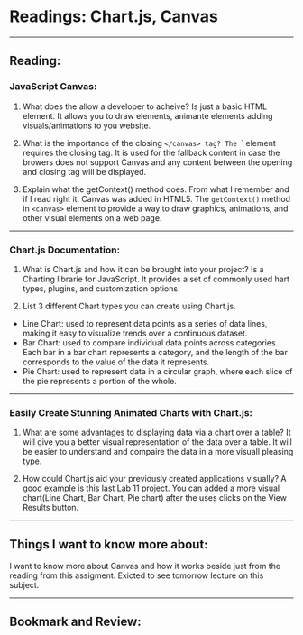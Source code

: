 # Readings: Chart.js, Canvas

---

## Reading:

### JavaScript Canvas:

1. What does the <canvas> allow a developer to acheive?
Is just a basic HTML element. It allows you to draw elements, animante elements adding visuals/animations to you website.  

2. What is the importance of the closing `</canvas> tag?
The `<canvas>` element requires the closing tag.  It is used for the fallback content in case the browers does not support Canvas and any content between the opening and closing tag will be displayed.

3. Explain what the getContext() method does.
From what I remember and if I read right it. Canvas was added in HTML5.  The `getContext()` method in `<canvas>` element to  provide a way to draw graphics, animations, and other visual elements on a web page.

---

### Chart.js Documentation:

1. What is Chart.js and how it can be brought into your project?
Is a Charting librarie for JavaScript.  It provides a set of commonly used hart types, plugins, and customization options. 

2. List 3 different Chart types you can create using Chart.js.
- Line Chart: used to represent data points as a series of data lines, making it easy to visualize trends over a continuous dataset. 
- Bar Chart: used to compare individual data points across categories. Each bar in a bar chart represents a category, and the length of the bar corresponds to the value of the data it represents.
- Pie Chart: used to represent data in a circular graph, where each slice of the pie represents a portion of the whole. 

---

### Easily Create Stunning Animated Charts with Chart.js:

1. What are some advantages to displaying data via a chart over a table?
It will give you a better visual representation of the data over a table. It will be easier to understand and compaire the data in a more visuall pleasing type.


2. How could Chart.js aid your previously created applications visually?
A good example is this last Lab 11 project. You can added a more visual chart(Line Chart, Bar Chart, Pie chart) after the uses clicks on the View Results button.


---

## Things I want to know more about:
I want to know more about Canvas and how it works beside just from the reading from this assigment. Exicted to see tomorrow lecture on this subject.

---

## Bookmark and Review:

[Drawing Shapes With Canvas]: https://developer.mozilla.org/en-US/docs/Web/API/Canvas_API/Tutorial/Drawing_shapes

[Applying Style and Colors - Canvas API]: https://developer.mozilla.org/en-US/docs/Web/API/Canvas_API/Tutorial/Applying_styles_and_colors

[Drawing Text - Canvas API]: https://developer.mozilla.org/en-US/docs/Web/API/Canvas_API/Tutorial/Drawing_text
